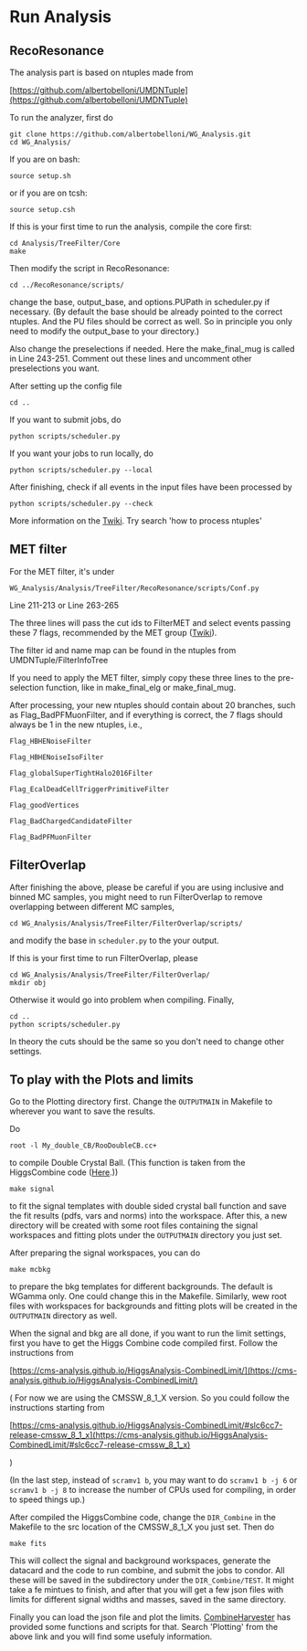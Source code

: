 # Run Analysis

## RecoResonance

The analysis part is based on ntuples made from 

   [https://github.com/albertobelloni/UMDNTuple](https://github.com/albertobelloni/UMDNTuple)

To run the analyzer, first do 
   ```
   git clone https://github.com/albertobelloni/WG_Analysis.git
   cd WG_Analysis/
   ```
If you are on bash:
   ```
   source setup.sh
   ```
or if you are on tcsh:
   ```
   source setup.csh
   ```

If this is your first time to run the analysis, compile the core first:
   ```
   cd Analysis/TreeFilter/Core
   make
   ```

Then modify the script in RecoResonance:
   ```
   cd ../RecoResonance/scripts/
   ```
change the base, output_base, and options.PUPath in scheduler.py if necessary. (By default the base should be already pointed to the correct ntuples. And the PU files should be correct as well. So in principle you only need to modify the output_base to your directory.)

Also change the preselections if needed. Here the make_final_mug is called in Line 243-251. Comment out these lines and uncomment other preselections you want. 

After setting up the config file
   ```
   cd ..
   ```

If you want to submit jobs, do
   ```
   python scripts/scheduler.py
   ```

If you want your jobs to run locally, do
   ```
   python scripts/scheduler.py --local
   ```

After finishing, check if all events in the input files have been processed by
   ```
   python scripts/scheduler.py --check
   ```

More information on the [Twiki](https://twiki.cern.ch/twiki/bin/view/CMS/WGToLNuGResonance). Try search 'how to process ntuples'

## MET filter

For the MET filter, it's under 

    WG_Analysis/Analysis/TreeFilter/RecoResonance/scripts/Conf.py

Line 211-213 or Line 263-265

The three lines will pass the cut ids to FilterMET and select events passing these 7 flags, recommended by the MET group ([Twiki](https://twiki.cern.ch/twiki/bin/view/CMS/MissingETOptionalFiltersRun2)).

The filter id and name map can be found in the ntuples from UMDNTuple/FilterInfoTree

If you need to apply the MET filter, simply copy these three lines to the pre-selection function, like in make_final_elg or make_final_mug.

After processing, your new ntuples should contain about 20 branches, such as Flag_BadPFMuonFilter, and if everything is correct, the 7 flags should always be 1 in the new ntuples, i.e.,

    Flag_HBHENoiseFilter

    Flag_HBHENoiseIsoFilter

    Flag_globalSuperTightHalo2016Filter

    Flag_EcalDeadCellTriggerPrimitiveFilter

    Flag_goodVertices

    Flag_BadChargedCandidateFilter

    Flag_BadPFMuonFilter

## FilterOverlap

After finishing the above, please be careful if you are using inclusive and binned MC samples, you might need to run FilterOverlap to remove overlapping between different MC samples, 
   ```
   cd WG_Analysis/Analysis/TreeFilter/FilterOverlap/scripts/
   ```
and modify the base in `scheduler.py` to the your output. 

If this is your first time to run FilterOverlap, please
   ```
   cd WG_Analysis/Analysis/TreeFilter/FilterOverlap/
   mkdir obj
   ```
Otherwise it would go into problem when compiling. Finally,
   ```
   cd ..
   python scripts/scheduler.py
   ```
In theory the cuts should be the same so you don't need to change other settings.

## To play with the Plots and limits

Go to the Plotting directory first. Change the `OUTPUTMAIN` in Makefile to wherever you want to save the results. 

Do
```
root -l My_double_CB/RooDoubleCB.cc+
```
to compile Double Crystal Ball. (This function is taken from the HiggsCombine code ([Here](https://github.com/cms-analysis/HiggsAnalysis-CombinedLimit/blob/master/src/HZZ2L2QRooPdfs.cc#L73).))

```
make signal
```
to fit the signal templates with double sided crystal ball function and save the fit results (pdfs, vars and norms) into the workspace. After this, a new directory will be created with some root files containing the signal workspaces and fitting plots under the `OUTPUTMAIN` directory you just set. 

After preparing the signal workspaces, you can do
```
make mcbkg
```
to prepare the bkg templates for different backgrounds. The default is WGamma only. One could change this in the Makefile. Similarly, wew root files with workspaces for backgrounds and fitting plots will be created in the `OUTPUTMAIN` directory as well.

When the signal and bkg are all done, if you want to run the limit settings, first you have to get the Higgs Combine code compiled first.
Follow the instructions from 

[https://cms-analysis.github.io/HiggsAnalysis-CombinedLimit/](https://cms-analysis.github.io/HiggsAnalysis-CombinedLimit/)

( For now we are using the CMSSW_8_1_X version. So you could follow the instructions starting from 

[https://cms-analysis.github.io/HiggsAnalysis-CombinedLimit/#slc6cc7-release-cmssw_8_1_x](https://cms-analysis.github.io/HiggsAnalysis-CombinedLimit/#slc6cc7-release-cmssw_8_1_x)

) 

(In the last step, instead of `scramv1 b`, you may want to do `scramv1 b -j 6` or `scramv1 b -j 8` to increase the number of CPUs used for compiling, in order to speed things up.)

After compiled the HiggsCombine code, change the `DIR_Combine` in the Makefile to the src location of the CMSSW_8_1_X you just set. Then do
```
make fits
```
This will collect the signal and background workspaces, generate the datacard and the code to run combine, and submit the jobs to condor. All these will be saved in the subdirectory under the `DIR_Combine/TEST`. It might take a fe mintues to finish, and after that you will get a few json files with limits for different signal widths and masses, saved in the same directory.

Finally you can load the json file and plot the limits. [CombineHarvester](https://cms-analysis.github.io/CombineHarvester/limits.html) has provided some functions and scripts for that. Search 'Plotting' from the above link and you will find some usefuly information.
